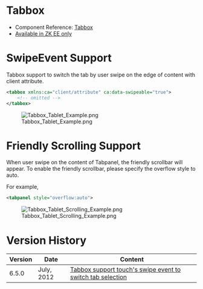 

# Tabbox

- Component Reference:
  [Tabbox](ZK_Component_Reference/Containers/Tabbox)
- [Available in ZK EE only](http://www.zkoss.org/product/edition.dsp)

# SwipeEvent Support

Tabbox support to switch the tab by user swipe on the edge of content
with client attribute.

``` xml
<tabbox xmlns:ca="client/attribute" ca:data-swipeable="true">
    <!-- omitted -->
</tabbox>
```

<figure>
<img src="Tabbox_Tablet_Example.png"
title="Tabbox_Tablet_Example.png" />
<figcaption>Tabbox_Tablet_Example.png</figcaption>
</figure>

# Friendly Scrolling Support

When user swipe on the content of Tabpanel, the friendly scrollbar will
appear. To enable the friendly scrollbar, please specify the overflow
style to auto.

For example,

``` xml
<tabpanel style="overflow:auto">
```

<figure>
<img src="Tabbox_Tablet_Scrolling_Example.png"
title="Tabbox_Tablet_Scrolling_Example.png" />
<figcaption>Tabbox_Tablet_Scrolling_Example.png</figcaption>
</figure>

# Version History

| Version | Date       | Content                                                                                               |
|---------|------------|-------------------------------------------------------------------------------------------------------|
| 6.5.0   | July, 2012 | [Tabbox support touch's swipe event to switch tab selection](http://tracker.zkoss.org/browse/ZK-1244) |


